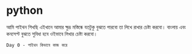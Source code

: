 # python
আমি পাইথন শিখছি এইখানে আমার ক্ষুদ্র মস্তিষ্কে যতটুকু বুঝতে পারবো তা লিখে রাখার চেষ্টা করবো।
বাংলায় এবং কনসেপ্ট বুঝতে সুবিধা হবে ওইভাবে লিখার চেষ্টা করবো।


``` Day 0 - পাইথন কিভাবে কাজ করে ```



